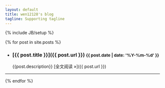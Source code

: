 ```yaml
---
layout: default
title: wen12128's blog
tagline: Supporting tagline
---
```

{% include JB/setup %}

 {% for post in site.posts %}
 - ### [{{ post.title }}]({{ post.url }}) <small>{{ post.date | date: '%Y-%m-%d' }}</small>

   {{post.description}} [<span class="label label-info">全文阅读</span> &raquo;]({{ post.url }})

-------------------------------------------------------------

 {% endfor %}
